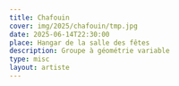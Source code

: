 ```yaml
---
title: Chafouin
cover: img/2025/chafouin/tmp.jpg
date: 2025-06-14T22:30:00
place: Hangar de la salle des fêtes
description: Groupe à géométrie variable
type: misc
layout: artiste
---
```

